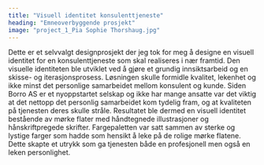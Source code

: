 ```yaml
---
title: "Visuell identitet konsulenttjeneste"
heading: "Emneoverbyggende prosjekt"
image: "project_1_Pia Sophie Thorshaug.jpg"
---
```


Dette er et selvvalgt designprosjekt der jeg tok for meg å designe en visuell identitet for en konsulenttjeneste som skal realiseres i nær framtid. Den visuelle identiteten ble utviklet ved å gjøre et grundig innsiktsarbeid og en  skisse- og iterasjonsprosess. Løsningen skulle formidle kvalitet, lekenhet og ikke minst det personlige samarbeidet mellom konsulent og kunde. Siden Borro AS er et nyoppstartet selskap og ikke har mange ansatte var det viktig at det nettopp det personlig samarbeidet kom tydelig fram, og at kvaliteten på tjenesten deres skulle stråle. Resultatet ble dermed en visuell identitet bestående av mørke flater med håndtegnede illustrasjoner og hånskriftpregede skrifter. Fargepaletten var satt sammen av sterke og lystige farger som hadde som hensikt å leke på de rolige mørke flatene. Dette skapte et utrykk som ga tjenesten både en profesjonell men også en leken personlighet.
